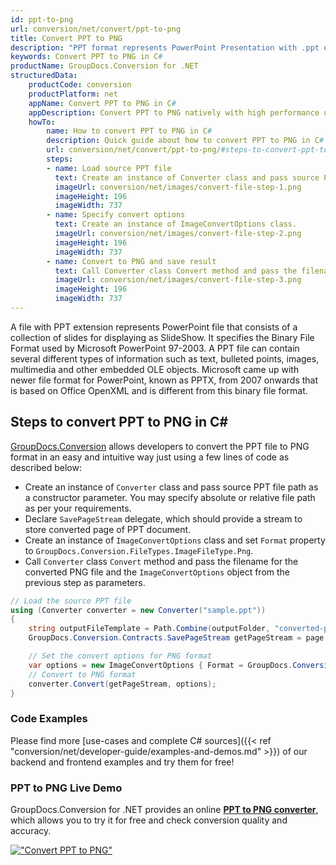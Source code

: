 ```yaml
---
id: ppt-to-png
url: conversion/net/convert/ppt-to-png
title: Convert PPT to PNG
description: "PPT format represents PowerPoint Presentation with .ppt extension. Learn how to convert PPT to PNG file programmatically in C# language using GroupDocs.Conversion for .NET library."
keywords: Convert PPT to PNG in C#
productName: GroupDocs.Conversion for .NET
structuredData:
    productCode: conversion
    productPlatform: net
    appName: Convert PPT to PNG in C#
    appDescription: Convert PPT to PNG natively with high performance using C# language and server side GroupDocs.Conversion for .NET APIs, without the use of any software like Microsoft or Open Office.
    howTo:
        name: How to convert PPT to PNG in C# 
        description: Quick guide about how to convert PPT to PNG in C# with high performance and accuracy.
        url: conversion/net/convert/ppt-to-png/#steps-to-convert-ppt-to-png-in-c
        steps:
        - name: Load source PPT file 
          text: Create an instance of Converter class and pass source PPT file path as a constructor parameter. You may specify absolute or relative file path as per your requirements. 
          imageUrl: conversion/net/images/convert-file-step-1.png
          imageHeight: 196
          imageWidth: 737
        - name: Specify convert options 
          text: Create an instance of ImageConvertOptions class.
          imageUrl: conversion/net/images/convert-file-step-2.png
          imageHeight: 196
          imageWidth: 737
        - name: Convert to PNG and save result 
          text: Call Converter class Convert method and pass the filename for the converted HTML file and the ImageConvertOptions object from the previous step as parameters.
          imageUrl: conversion/net/images/convert-file-step-3.png
          imageHeight: 196
          imageWidth: 737
---
```


A file with PPT extension represents PowerPoint file that consists of a collection of slides for displaying as SlideShow. It specifies the Binary File Format used by Microsoft PowerPoint 97-2003. A PPT file can contain several different types of information such as text, bulleted points, images, multimedia and other embedded OLE objects. Microsoft came up with newer file format for PowerPoint, known as PPTX, from 2007 onwards that is based on Office OpenXML and is different from this binary file format.

## Steps to convert PPT to PNG in C#

[GroupDocs.Conversion](https://products.groupdocs.com/conversion/net) allows developers to convert the PPT file to PNG format in an easy and intuitive way just using a few lines of code as described below:

* Create an instance of `Converter` class and pass source PPT file path as a constructor parameter. You may specify absolute or relative file path as per your requirements. 
* Declare `SavePageStream` delegate, which should provide a stream to store converted page of PPT document.
* Create an instance of `ImageConvertOptions` class and set `Format` property to `GroupDocs.Conversion.FileTypes.ImageFileType.Png`.
* Call `Converter` class `Convert` method and pass the filename for the converted PNG file and the `ImageConvertOptions` object from the previous step as parameters.

```csharp
// Load the source PPT file
using (Converter converter = new Converter("sample.ppt"))
{
    string outputFileTemplate = Path.Combine(outputFolder, "converted-page-{0}.png");
    GroupDocs.Conversion.Contracts.SavePageStream getPageStream = page => new FileStream(string.Format(outputFileTemplate, page), FileMode.Create);

    // Set the convert options for PNG format
    var options = new ImageConvertOptions { Format = GroupDocs.Conversion.FileTypes.ImageFileType.Png };   
    // Convert to PNG format
    converter.Convert(getPageStream, options);
}
```

### Code Examples

Please find more [use-cases and complete C# sources]({{< ref "conversion/net/developer-guide/examples-and-demos.md" >}}) of our backend and frontend examples and try them for free!

### PPT to PNG Live Demo

GroupDocs.Conversion for .NET provides an online [**PPT to PNG converter**](https://products.groupdocs.app/conversion/ppt-to-png), which allows you to try it for free and check conversion quality and accuracy.

[!["Convert PPT to PNG"](conversion/net/images/convert-to-png/convert-ppt-to-png.png)](https://products.groupdocs.app/conversion/ppt-to-png)